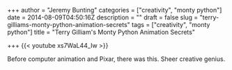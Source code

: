 +++
author = "Jeremy Bunting"
categories = ["creativity", "monty python"]
date = 2014-08-09T04:50:16Z
description = ""
draft = false
slug = "terry-gilliams-monty-python-animation-secrets"
tags = ["creativity", "monty python"]
title = "Terry Gilliam's Monty Python Animation Secrets"

+++
{{< youtube xs7WaL44_Iw >}}

Before computer animation and Pixar, there was this. Sheer creative genius.

